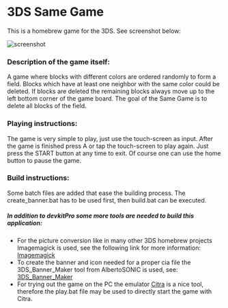 # 3DS Same Game

This is a homebrew game for the 3DS. See screenshot below:

![screenshot](https://cloud.githubusercontent.com/assets/19431693/15447203/6b7f4bb6-1f39-11e6-9c62-37b8f2d91cae.png)

### Description of the game itself:
A game where blocks with different colors are ordered randomly to form a field. 
Blocks which have at least one neighbor with the same color could be deleted. 
If blocks are deleted the remaining blocks always move up to the left bottom corner 
of the game board. The goal of the Same Game is to delete all blocks of the field.

### Playing instructions:
The game is very simple to play, just use the touch-screen as input. After the game 
is finished press A or tap the touch-screen to play again. Just press the START button 
at any time to exit. Of course one can use the home button to pause the game.

### Build instructions:
Some batch files are added that ease the building process. The create_banner.bat has to
be used first, then build.bat can be executed. 

##### In addition to devkitPro some more tools are needed to build this application:
- For the picture conversion like in many other 3DS homebrew projects Imagemagick is used, 
see the following link for more information: [Imagemagick](http://www.imagemagick.org/script/index.php)
- To create the banner and icon needed for a proper cia file the 3DS_Banner_Maker tool 
from AlbertoSONIC is used, see: [3DS_Banner_Maker](https://github.com/AlbertoSONIC/3DS_Banner_Maker)
- For trying out the game on the PC the emulator [Citra](https://citra-emu.org/) is a nice tool, 
therefore the play.bat file may be used to directly start the game with Citra.

